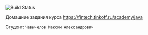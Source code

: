 ![Build Status](https://github.com/eyeless12/java-course-eyeless/actions/workflows/build.yml/badge.svg)

Домашние задания курса https://fintech.tinkoff.ru/academy/java

Студент: `Чевычелов Максим Александрович`
